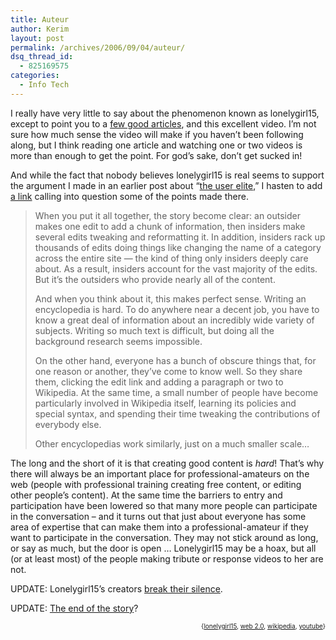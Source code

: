 ```yaml
---
title: Auteur
author: Kerim
layout: post
permalink: /archives/2006/09/04/auteur/
dsq_thread_id:
  - 825169575
categories:
  - Info Tech
---
```

I really have very little to say about the phenomenon known as lonelygirl15, except to point you to a <a href="http://del.icio.us/kerim/lonelygirl15" onclick="_gaq.push(['_trackEvent', 'outbound-article', 'http://del.icio.us/kerim/lonelygirl15', 'few good articles']);" >few good articles</a>, and this excellent video. I&#8217;m not sure how much sense the video will make if you haven&#8217;t been following along, but I think reading one article and watching one or two videos is more than enough to get the point. For god&#8217;s sake, don&#8217;t get sucked in!



And while the fact that nobody believes lonelygirl15 is real seems to support the argument I made in an earlier post about &#8220;<a href="http://test.oxus.net/archives/2006/07/25/the-user-elite/" onclick="_gaq.push(['_trackEvent', 'outbound-article', 'http://test.oxus.net/archives/2006/07/25/the-user-elite/', 'the user elite']);" >the user elite</a>,&#8221; I hasten to add <a href="http://www.aaronsw.com/weblog/whowriteswikipedia" onclick="_gaq.push(['_trackEvent', 'outbound-article', 'http://www.aaronsw.com/weblog/whowriteswikipedia', 'a link']);" >a link</a> calling into question some of the points made there.

> When you put it all together, the story become clear: an outsider makes one edit to add a chunk of information, then insiders make several edits tweaking and reformatting it. In addition, insiders rack up thousands of edits doing things like changing the name of a category across the entire site &#8212; the kind of thing only insiders deeply care about. As a result, insiders account for the vast majority of the edits. But it&#8217;s the outsiders who provide nearly all of the content.
> 
> And when you think about it, this makes perfect sense. Writing an encyclopedia is hard. To do anywhere near a decent job, you have to know a great deal of information about an incredibly wide variety of subjects. Writing so much text is difficult, but doing all the background research seems impossible.
> 
> On the other hand, everyone has a bunch of obscure things that, for one reason or another, they&#8217;ve come to know well. So they share them, clicking the edit link and adding a paragraph or two to Wikipedia. At the same time, a small number of people have become particularly involved in Wikipedia itself, learning its policies and special syntax, and spending their time tweaking the contributions of everybody else.
> 
> Other encyclopedias work similarly, just on a much smaller scale&#8230;

The long and the short of it is that creating good content is *hard*! That&#8217;s why there will always be an important place for professional-amateurs on the web (people with professional training creating free content, or editing other people&#8217;s content). At the same time the barriers to entry and participation have been lowered so that many more people can participate in the conversation &#8211; and it turns out that just about everyone has some area of expertise that can make them into a professional-amateur if they want to participate in the conversation. They may not stick around as long, or say as much, but the door is open &#8230; Lonelygirl15 may be a hoax, but all (or at least most) of the people making tribute or response videos to her are not.

UPDATE: Lonelygirl15&#8217;s creators <a href="http://www.zephoria.org/thoughts/archives/2006/09/07/lonelygirl15.html" onclick="_gaq.push(['_trackEvent', 'outbound-article', 'http://www.zephoria.org/thoughts/archives/2006/09/07/lonelygirl15.html', 'break their silence']);" >break their silence</a>.

UPDATE: <a href="http://www.boingboing.net/2006/09/12/lonelygirl15_jessica.html" onclick="_gaq.push(['_trackEvent', 'outbound-article', 'http://www.boingboing.net/2006/09/12/lonelygirl15_jessica.html', 'The end of the story']);" >The end of the story</a>?

<!-- technorati tags start -->

<div style="text-align:right;">
  <span style="font-size:x-small;">{<a href="http://www.technorati.com/tag/lonelygirl15" onclick="_gaq.push(['_trackEvent', 'outbound-article', 'http://www.technorati.com/tag/lonelygirl15', 'lonelygirl15']);"  rel="tag">lonelygirl15</a>, <a href="http://www.technorati.com/tag/web 2.0" onclick="_gaq.push(['_trackEvent', 'outbound-article', 'http://www.technorati.com/tag/web 2.0', 'web 2.0']);"  rel="tag">web 2.0</a>, <a href="http://www.technorati.com/tag/wikipedia" onclick="_gaq.push(['_trackEvent', 'outbound-article', 'http://www.technorati.com/tag/wikipedia', 'wikipedia']);"  rel="tag">wikipedia</a>, <a href="http://www.technorati.com/tag/youtube" onclick="_gaq.push(['_trackEvent', 'outbound-article', 'http://www.technorati.com/tag/youtube', 'youtube']);"  rel="tag">youtube</a>}</span>


<!-- technorati tags end -->

